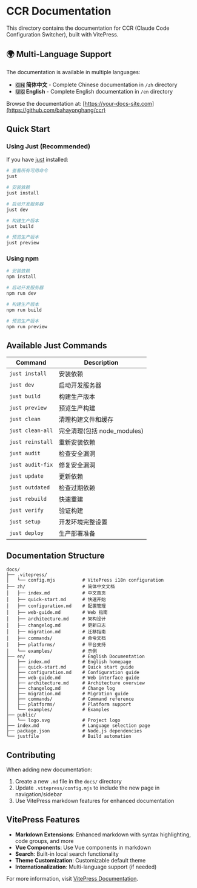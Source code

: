 # CCR Documentation

This directory contains the documentation for CCR (Claude Code Configuration Switcher), built with VitePress.

## 🌍 Multi-Language Support

The documentation is available in multiple languages:

- **🇨🇳 简体中文** - Complete Chinese documentation in `/zh` directory
- **🇺🇸 English** - Complete English documentation in `/en` directory

Browse the documentation at: [https://your-docs-site.com](https://github.com/bahayonghang/ccr)

## Quick Start

### Using Just (Recommended)

If you have [just](https://github.com/casey/just) installed:

```bash
# 查看所有可用命令
just

# 安装依赖
just install

# 启动开发服务器
just dev

# 构建生产版本
just build

# 预览生产版本
just preview
```

### Using npm

```bash
# 安装依赖
npm install

# 启动开发服务器
npm run dev

# 构建生产版本
npm run build

# 预览生产版本
npm run preview
```

## Available Just Commands

| Command | Description |
|---------|-------------|
| `just install` | 安装依赖 |
| `just dev` | 启动开发服务器 |
| `just build` | 构建生产版本 |
| `just preview` | 预览生产构建 |
| `just clean` | 清理构建文件和缓存 |
| `just clean-all` | 完全清理(包括 node_modules) |
| `just reinstall` | 重新安装依赖 |
| `just audit` | 检查安全漏洞 |
| `just audit-fix` | 修复安全漏洞 |
| `just update` | 更新依赖 |
| `just outdated` | 检查过期依赖 |
| `just rebuild` | 快速重建 |
| `just verify` | 验证构建 |
| `just setup` | 开发环境完整设置 |
| `just deploy` | 生产部署准备 |

## Documentation Structure

```
docs/
├── .vitepress/
│   └── config.mjs          # VitePress i18n configuration
├── zh/                     # 简体中文文档
│   ├── index.md            # 中文首页
│   ├── quick-start.md      # 快速开始
│   ├── configuration.md    # 配置管理
│   ├── web-guide.md        # Web 指南
│   ├── architecture.md     # 架构设计
│   ├── changelog.md        # 更新日志
│   ├── migration.md        # 迁移指南
│   ├── commands/           # 命令文档
│   ├── platforms/          # 平台支持
│   └── examples/           # 示例
├── en/                     # English Documentation
│   ├── index.md            # English homepage
│   ├── quick-start.md      # Quick start guide
│   ├── configuration.md    # Configuration guide
│   ├── web-guide.md        # Web interface guide
│   ├── architecture.md     # Architecture overview
│   ├── changelog.md        # Change log
│   ├── migration.md        # Migration guide
│   ├── commands/           # Command reference
│   ├── platforms/          # Platform support
│   └── examples/           # Examples
├── public/
│   └── logo.svg            # Project logo
├── index.md                # Language selection page
├── package.json            # Node.js dependencies
└── justfile                # Build automation
```

## Contributing

When adding new documentation:

1. Create a new `.md` file in the `docs/` directory
2. Update `.vitepress/config.mjs` to include the new page in navigation/sidebar
3. Use VitePress markdown features for enhanced documentation

## VitePress Features

- **Markdown Extensions**: Enhanced markdown with syntax highlighting, code groups, and more
- **Vue Components**: Use Vue components in markdown
- **Search**: Built-in local search functionality
- **Theme Customization**: Customizable default theme
- **Internationalization**: Multi-language support (if needed)

For more information, visit [VitePress Documentation](https://vitepress.dev/).
